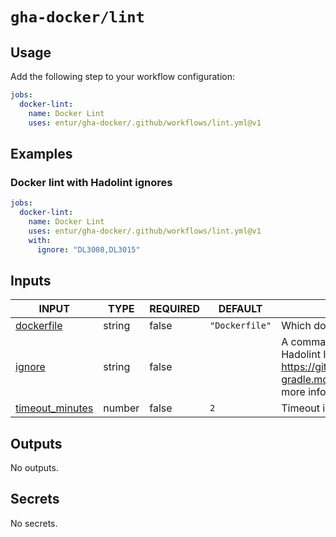 # `gha-docker/lint`

## Usage

Add the following step to your workflow configuration:

```yml
jobs:
  docker-lint:
    name: Docker Lint
    uses: entur/gha-docker/.github/workflows/lint.yml@v1
```

## Examples

### Docker lint with Hadolint ignores

  ```yml
  jobs:
    docker-lint:
      name: Docker Lint
      uses: entur/gha-docker/.github/workflows/lint.yml@v1
      with:
        ignore: "DL3008,DL3015"
  ```

## Inputs

<!-- AUTO-DOC-INPUT:START - Do not remove or modify this section -->

|                                     INPUT                                     |  TYPE  | REQUIRED |    DEFAULT     |                                                                   DESCRIPTION                                                                   |
|-------------------------------------------------------------------------------|--------|----------|----------------|-------------------------------------------------------------------------------------------------------------------------------------------------|
|        <a name="input_dockerfile"></a>[dockerfile](#input_dockerfile)         | string |  false   | `"Dockerfile"` |                                                             Which dockerfile to run                                                             |
|              <a name="input_ignore"></a>[ignore](#input_ignore)               | string |  false   |                | A comma separated list of <br>Hadolint Ignores. See https://github.com/gradle/actions/blob/main/docs/setup-gradle.md for <br>more information.  |
| <a name="input_timeout_minutes"></a>[timeout_minutes](#input_timeout_minutes) | number |  false   |      `2`       |                                                               Timeout in minutes                                                                |

<!-- AUTO-DOC-INPUT:END -->

## Outputs

<!-- AUTO-DOC-OUTPUT:START - Do not remove or modify this section -->
No outputs.
<!-- AUTO-DOC-OUTPUT:END -->

## Secrets

<!-- AUTO-DOC-SECRETS:START - Do not remove or modify this section -->
No secrets.
<!-- AUTO-DOC-SECRETS:END -->
